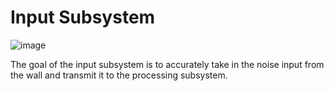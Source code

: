 # Input Subsystem
![image](https://user-images.githubusercontent.com/123108478/232335159-9e5c57ee-099e-4713-ae00-44db177d7364.png)

The goal of the input subsystem is to accurately take in the noise input from the wall and transmit it to the processing subsystem.


